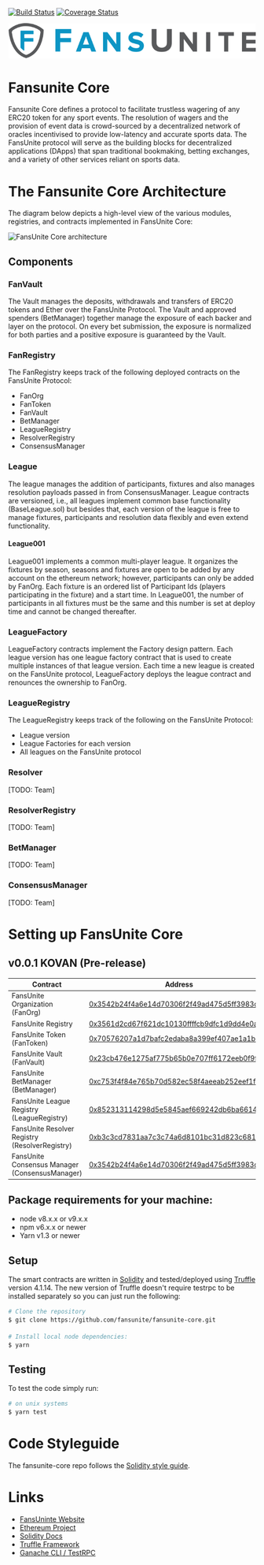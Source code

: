 [![Build Status](https://travis-ci.org/fansunite/fansunite-core.svg?branch=development)](https://travis-ci.org/fansunite/fansunite-core)
[![Coverage Status](https://coveralls.io/repos/github/fansunite/fansunite-core/badge.svg?branch=development)](https://coveralls.io/github/fansunite/fansunite-core?branch=development)

![Fansunite logo](fansunite.png)

# Fansunite Core

Fansunite Core defines a protocol to facilitate trustless wagering of any ERC20 token for any sport events. The resolution of wagers and the provision of event data is crowd-sourced by a decentralized network of oracles incentivised to provide low-latency and accurate sports data. The FansUnite protocol will serve as the building blocks for decentralized applications (DApps) that span traditional bookmaking, betting exchanges, and a variety of other services reliant on sports data.

# The Fansunite Core Architecture
The diagram below depicts a high-level view of the various modules, registries, and contracts implemented in FansUnite Core:

![FansUnite Core architecture](https://github.com/fansunite/fansunite-core/blob/master/docs/images/protocol-architecture.png)

## Components

### FanVault
The Vault manages the deposits, withdrawals and transfers of ERC20 tokens and Ether over the FansUnite Protocol. The Vault and approved spenders (BetManager) together manage the exposure of each backer and layer on the protocol. On every bet submission, the exposure is normalized for both parties and a positive exposure is guaranteed by the Vault.

### FanRegistry
The FanRegistry keeps track of the following deployed contracts on the FansUnite Protocol:
+ FanOrg
+ FanToken
+ FanVault
+ BetManager
+ LeagueRegistry
+ ResolverRegistry
+ ConsensusManager

### League
The league manages the addition of participants, fixtures and also manages resolution payloads passed in from ConsensusManager. League contracts are versioned, i.e., all leagues implement common base functionality (BaseLeague.sol) but besides that, each version of the league is free to manage fixtures,  participants and resolution data flexibly and even extend functionality.  

#### League001
League001 implements a common multi-player league. It organizes the fixtures by season, seasons and fixtures are open to be added by any account on the ethereum network; however, participants can only be added by FanOrg. Each fixture is an ordered list of Participant Ids (players participating in the fixture) and a start time. In League001, the number of participants in all fixtures must be the same and this number is set at deploy time and cannot be changed thereafter. 

### LeagueFactory
LeagueFactory contracts implement the Factory design pattern. Each league version has one league factory contract that is used to create multiple instances of that league version. Each time a new league is created on the FansUnite protocol, LeagueFactory deploys the league contract and renounces the ownership to FanOrg. 

### LeagueRegistry
The LeagueRegistry keeps track of the following on the FansUnite Protocol:
+ League version
+ League Factories for each version
+ All leagues on the FansUnite protocol

### Resolver
[TODO: Team]

### ResolverRegistry
[TODO: Team]

### BetManager
[TODO: Team]

### ConsensusManager
[TODO: Team]

# Setting up FansUnite Core

## v0.0.1 KOVAN (Pre-release)

| Contract                                                         | Address                                                                                                                       |
| ---------------------------------------------------------------- | ----------------------------------------------------------------------------------------------------------------------------- |
| FansUnite Organization (FanOrg)                                  | [0x3542b24f4a6e14d70306f2f49ad475d5ff3983c5](https://kovan.etherscan.io/address/0x3542b24f4a6e14d70306f2f49ad475d5ff3983c5)   |
| FansUnite Registry                                               | [0x3561d2cd67f621dc10130ffffcb9dfc1d9dd4e0a](https://kovan.etherscan.io/address/0x3561d2cd67f621dc10130ffffcb9dfc1d9dd4e0a)   |
| FansUnite Token (FanToken)                                       | [0x70576207a1d7bafc2edaba8a399ef407ae1a1b67](https://kovan.etherscan.io/address/0x70576207a1d7bafc2edaba8a399ef407ae1a1b67)   |
| FansUnite Vault (FanVault)                                       | [0x23cb476e1275af775b65b0e707ff6172eeb0f9f8](https://kovan.etherscan.io/address/0x23cb476e1275af775b65b0e707ff6172eeb0f9f8)   |
| FansUnite BetManager (BetManager)                                | [0xc753f4f84e765b70d582ec58f4aeeab252eef1fa](https://kovan.etherscan.io/address/0xc753f4f84e765b70d582ec58f4aeeab252eef1fa)   |
| FansUnite League Registry (LeagueRegistry)                       | [0x852313114298d5e5845aef669242db6ba6614afb](https://kovan.etherscan.io/address/0x852313114298d5e5845aef669242db6ba6614afb)   |
| FansUnite Resolver Registry (ResolverRegistry)                   | [0xb3c3cd7831aa7c3c74a6d8101bc31d823c681b04](https://kovan.etherscan.io/address/0xb3c3cd7831aa7c3c74a6d8101bc31d823c681b04)   |
| FansUnite Consensus Manager (ConsensusManager)                   | [0x3542b24f4a6e14d70306f2f49ad475d5ff3983c5](https://kovan.etherscan.io/address/0x3542b24f4a6e14d70306f2f49ad475d5ff3983c5)   |-


## Package requirements for your machine:

- node v8.x.x or v9.x.x
- npm v6.x.x or newer
- Yarn v1.3 or newer

## Setup

The smart contracts are written in [Solidity](https://github.com/ethereum/solidity) and tested/deployed using [Truffle](https://github.com/trufflesuite/truffle) version 4.1.14. The new version of Truffle doesn't require testrpc to be installed separately so you can just run the following:

```bash
# Clone the repository
$ git clone https://github.com/fansunite/fansunite-core.git

# Install local node dependencies:
$ yarn
```

## Testing

To test the code simply run:

```bash
# on unix systems
$ yarn test
```


# Code Styleguide

The fansunite-core repo follows the [Solidity style guide](http://solidity.readthedocs.io/en/develop/style-guide.html).

# Links

- [FansUninte Website](https://fansunite.com)
- [Ethereum Project](https://www.ethereum.org/)
- [Solidity Docs](https://solidity.readthedocs.io/en/develop/)
- [Truffle Framework](http://truffleframework.com/)
- [Ganache CLI / TestRPC](https://github.com/trufflesuite/ganache-cli)
